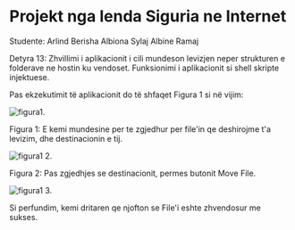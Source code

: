 # Projekt nga lenda Siguria ne Internet 

Studente: 
         Arlind Berisha
         Albiona Sylaj
         Albine Ramaj
         
Detyra 13: Zhvillimi i aplikacionit i cili mundeson levizjen neper strukturen e folderave ne hostin ku vendoset. Funksionimi i aplikacionit si shell skripte injektuese.

Pas ekzekutimit të aplikacionit do të shfaqet Figura 1 si në vijim:

![figura1](https://user-images.githubusercontent.com/58861175/107861244-e2647d00-6e44-11eb-8034-41cb6e836176.JPG).
                        
Figura 1: E kemi mundesine per te zgjedhur per file'in qe deshirojme t'a levizim, dhe destinacionin e tij.

![figura1 2](https://user-images.githubusercontent.com/58861175/107861499-708d3300-6e46-11eb-80b1-ad551928c717.JPG).

Figura 2: Pas zgjedhjes se destinacionit, permes butonit Move File.

![figura1 3](https://user-images.githubusercontent.com/58861175/107861518-90245b80-6e46-11eb-9685-035ef183373f.JPG).

Si perfundim, kemi dritaren qe njofton se File'i eshte zhvendosur me sukses.
